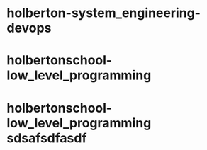 # holberton-system_engineering-devops
# holbertonschool-low_level_programming
# holbertonschool-low_level_programming sdsafsdfasdf
